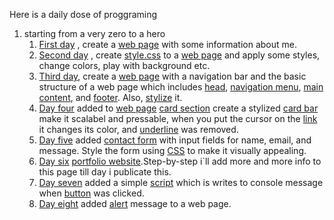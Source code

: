 Here is a daily dose of proggraming

1. starting from a very zero to a hero
   1. [First day](./day%201) , create a [web page](./day%201/index.html) with some information about me.
   2. [Second day](./day%202) , create [style.css](./day%202/style.css) to a [web page](./day%202/index.html) and apply some styles, change colors, play with background etc.
   3. [Third day](./day%203), create a [web page](./day%203/index.html) with a navigation bar and the basic structure of a web page which includes [head](./day%203/index.html#L8), [navigation menu](./day%203/index.html#L11), [main content](./day%203/index.html#L41), and [footer](./day%203/index.html#L119). Also, [stylize](./day%203/style.css) it.
   4. [Day four](./day%204/) added to [web page](./day%204/index.html) [card section](./day%204/index.html#L120) create a stylized [card bar](./day%204/style.css#L58) make it scalabel and pressable, when you put the cursor on the [link](./day%204/index.html#L65) it changes its color, and [underline](./day%204/style.css#L67) was removed.
   5. [Day five](./day%205/) added [contact form](./day%205/index.html#L147) with input fields for name, email, and message. Style the form using [CSS](./day%205/style.css) to make it visually appealing.
   6. [Day six](./day%206/) [portfolio website](./day%206/index.html).Step-by-step i`ll add more and more info to this page till day i publicate this.
   7. [Day seven](./day%207/) added a simple [script](./day%207/script.js) which is writes to console message when [button](./day%206/index.html#L116) was clicked.
   8. [Day eight](./day%208/) added [alert](./day%208/alert.js) message to a web page.
